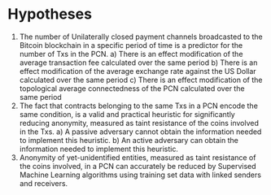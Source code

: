 # Hypotheses

1. The number of Unilaterally closed payment channels broadcasted to the Bitcoin blockchain in a specific period of time is a predictor for the number of Txs in the PCN.
    a) There is an effect modification of the average transaction fee calculated over the same period
    b) There is an effect modification of the average exchange rate against the US Dollar calculated over the same period
    c) There is an effect modification of the topological average connectedness of the PCN calculated over the same period
2. The fact that contracts belonging to the same Txs in a PCN encode the same condition, is a valid and practical heuristic for significantly reducing anonymity, measured as taint resistance of the coins involved in the Txs.
    a) A passive adversary cannot obtain the information needed to implement this heuristic.
    b) An active adversary can obtain the information needed to implement this heuristic.
3. Anonymity of yet-unidentified entities, measured as taint resistance of the coins involved, in a PCN can accurately be reduced by Supervised Machine Learning algorithms using training set data with linked senders and receivers.


